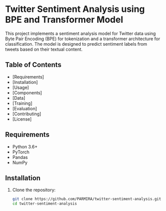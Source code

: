 # Twitter Sentiment Analysis using BPE and Transformer Model

This project implements a sentiment analysis model for Twitter data using Byte Pair Encoding (BPE) for tokenization and a transformer architecture for classification. The model is designed to predict sentiment labels from tweets based on their textual content.

## Table of Contents
- [Requirements]
- [Installation]
- [Usage]
- [Components]
- [Data]
- [Training]
- [Evaluation]
- [Contributing]
- [License]

## Requirements
- Python 3.6+
- PyTorch
- Pandas
- NumPy

## Installation
1. Clone the repository:
   ```bash
   git clone https://github.com/PARMIRA/twitter-sentiment-analysis.git
   cd twitter-sentiment-analysis
